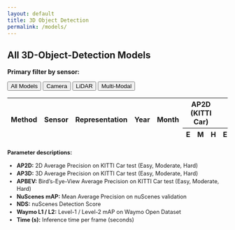 ```yaml
---
layout: default
title: 3D Object Detection
permalink: /models/
---
```


<section class="site-content">

## All 3D-Object-Detection Models

**Primary filter by sensor:**  
<div id="primary-filters" class="btn-group" style="margin:1em 0;">
  <button data-filter="All">All Models</button>
  <button data-filter="Camera">Camera</button>
  <button data-filter="LiDAR">LiDAR</button>
  <button data-filter="Multi-Modal">Multi-Modal</button>
</div>

<!-- secondary filters: shown only when a specific sensor is selected -->
<div id="secondary-filters" style="margin:0 0 1em;">
  <!-- for Camera -->
  <div class="sensor-specific" data-sensor="Camera" style="display:none;">
    <button data-subfilter="Monocular">Monocular</button>
    <button data-subfilter="Stereo">Stereo</button>
    <button data-subfilter="Multiview">Multiview</button>
  </div>
  <!-- for LiDAR -->
  <div class="sensor-specific" data-sensor="LiDAR" style="display:none;">
    <button data-subfilter="Projection">Projection</button>
    <button data-subfilter="Voxel">Voxel</button>
    <button data-subfilter="Point">Point</button>
    <button data-subfilter="Point-Voxel">Point-Voxel</button>
  </div>
  <!-- for Multi-Modal -->
  <div class="sensor-specific" data-sensor="Multi-Modal" style="display:none;">
    <button data-subfilter="Early-Fusion">Early-Fusion</button>
    <button data-subfilter="Mid-Fusion">Mid-Fusion</button>
    <button data-subfilter="Intermediate">Intermediate</button>
    <button data-subfilter="Late-Fusion">Late-Fusion</button>
  </div>
</div>

<table id="models-table" class="display" style="width:100%">
  <thead>
    <tr>
      <th rowspan="2">Method</th>
      <th rowspan="2">Sensor</th>
      <th rowspan="2">Representation</th>
      <th rowspan="2">Year</th>
      <th rowspan="2">Month</th>
      <th colspan="3">AP2D<br>(KITTI Car)</th>
      <th colspan="3">AP3D<br>(KITTI Car)</th>
      <th colspan="3">APBEV<br>(KITTI Car)</th>
      <th rowspan="2">NuScenes mAP</th>
      <th rowspan="2">NDS</th>
      <th rowspan="2">Waymo L1</th>
      <th rowspan="2">Waymo L2</th>
      <th rowspan="2">Time (s)</th>
      <th rowspan="2">Code</th>
      <th rowspan="2">Hardware</th>
      <th rowspan="2">Paper</th>
    </tr>
    <tr>
      <th>E</th><th>M</th><th>H</th>
      <th>E</th><th>M</th><th>H</th>
      <th>E</th><th>M</th><th>H</th>
    </tr>
  </thead>
</table>

<!-- parameter definitions -->
<div class="table-description" style="margin-top:1.5em; font-size:0.9em; line-height:1.4;">
  <p><strong>Parameter descriptions:</strong></p>
  <ul>
    <li><strong>AP2D:</strong> 2D Average Precision on KITTI Car test (Easy, Moderate, Hard)</li>
    <li><strong>AP3D:</strong> 3D Average Precision on KITTI Car test (Easy, Moderate, Hard)</li>
    <li><strong>APBEV:</strong> Bird’s-Eye-View Average Precision on KITTI Car test (Easy, Moderate, Hard)</li>
    <li><strong>NuScenes mAP:</strong> Mean Average Precision on nuScenes validation</li>
    <li><strong>NDS:</strong> nuScenes Detection Score</li>
    <li><strong>Waymo L1 / L2:</strong> Level-1 / Level-2 mAP on Waymo Open Dataset</li>
    <li><strong>Time (s):</strong> Inference time per frame (seconds)</li>
  </ul>
</div>

</section>

<script>
$(function(){
  // load and parse CSV
  Papa.parse("{{ '/assets/data/models.csv' | relative_url }}", {
    download: true,
    skipEmptyLines: true,
    header: false,
    complete(results) {
      const data = results.data.slice(2);

      // column definitions
      const cols = [
        { data: 0 },{ data: 1 },{ data: 2 },{ data: 3 },{ data: 4 },
        { data: 5 },{ data: 6 },{ data: 7 },   // AP2D E/M/H
        { data: 8 },{ data: 9 },{ data: 10 },  // AP3D E/M/H
        { data: 11 },{ data: 12 },{ data: 13 },// APBEV E/M/H
        { data: 14 },{ data: 15 },{ data: 16 },{ data: 17 },
        { data: 18 },{ data: 19 },{ data: 20 },
        { data: 21, // Paper URL → Link
          render: v => v ? `<a href="${v.trim()}" target="_blank">Link</a>` : ''
        }
      ];

      const table = $('#models-table').DataTable({
        data, columns: cols,
        pageLength: 25,
        order: [[3,'desc']],
        columnDefs: [
          { targets: [5,6,7,8,9,10,11,12,13], className:'dt-center' }
        ]
      });

      // helper to clear active states & filters
      function clearPrimary() {
        $('#primary-filters button').removeClass('active');
        table.column(1).search('').draw();
        $('#secondary-filters .sensor-specific').hide();
        $('#secondary-filters button').removeClass('active');
        table.column(2).search('');
      }
      function clearSecondary() {
        $('#secondary-filters button').removeClass('active');
        table.column(2).search('').draw();
      }

      // primary sensor filtering
      $('#primary-filters button').click(function(){
        clearPrimary();
        const sensor = $(this).data('filter');
        $(this).addClass('active');
        if (sensor !== 'All') {
          table.column(1)
               .search('^'+sensor+'$', true, false)
               .draw();
          // show corresponding secondary row
          $(`#secondary-filters .sensor-specific[data-sensor="${sensor}"]`).show();
        }
      });

      // secondary representation filtering (within chosen sensor)
      $('#secondary-filters button').click(function(){
        clearSecondary();
        const rep = $(this).data('subfilter');
        $(this).addClass('active');
        table.column(2)
             .search('^'+rep+'$', true, false)
             .draw();
      });
    }
  });
});
</script>
